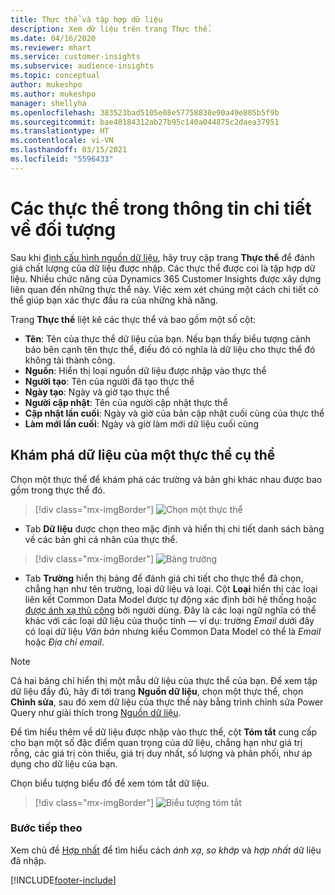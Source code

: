 ```yaml
---
title: Thực thể và tập hợp dữ liệu
description: Xem dữ liệu trên trang Thực thể.
ms.date: 04/16/2020
ms.reviewer: mhart
ms.service: customer-insights
ms.subservice: audience-insights
ms.topic: conceptual
author: mukeshpo
ms.author: mukeshpo
manager: shellyha
ms.openlocfilehash: 383523bad5105e08e57758838e90a49e805b5f9b
ms.sourcegitcommit: bae40184312ab27b95c140a044875c2daea37951
ms.translationtype: HT
ms.contentlocale: vi-VN
ms.lasthandoff: 03/15/2021
ms.locfileid: "5596433"
---
```

# <a name="entities-in-audience-insights"></a>Các thực thể trong thông tin chi tiết về đối tượng

Sau khi [định cấu hình nguồn dữ liệu](data-sources.md), hãy truy cập trang **Thực thể** để đánh giá chất lượng của dữ liệu được nhập. Các thực thể được coi là tập hợp dữ liệu. Nhiều chức năng của Dynamics 365 Customer Insights được xây dựng liên quan đến những thực thể này. Việc xem xét chúng một cách chi tiết có thể giúp bạn xác thực đầu ra của những khả năng.

Trang **Thực thể** liệt kê các thực thể và bao gồm một số cột:

- **Tên**: Tên của thực thể dữ liệu của bạn. Nếu bạn thấy biểu tượng cảnh báo bên cạnh tên thực thể, điều đó có nghĩa là dữ liệu cho thực thể đó không tải thành công.
- **Nguồn**: Hiển thị loại nguồn dữ liệu được nhập vào thực thể
- **Người tạo**: Tên của người đã tạo thực thể
- **Ngày tạo**: Ngày và giờ tạo thực thể
- **Người cập nhật**: Tên của người cập nhật thực thể
- **Cập nhật lần cuối**: Ngày và giờ của bản cập nhật cuối cùng của thực thể
- **Làm mới lần cuối**: Ngày và giờ làm mới dữ liệu cuối cùng

## <a name="exploring-a-specific-entitys-data"></a>Khám phá dữ liệu của một thực thể cụ thể

Chọn một thực thể để khám phá các trường và bản ghi khác nhau được bao gồm trong thực thể đó.

> [!div class="mx-imgBorder"]
> ![Chọn một thực thể](media/data-manager-entities-data.png "Chọn một thực thể")

- Tab **Dữ liệu** được chọn theo mặc định và hiển thị chi tiết danh sách bảng về các bản ghi cá nhân của thực thể.

> [!div class="mx-imgBorder"]
> ![Bảng trường](media/data-manager-entities-fields.PNG "Bảng trường")

- Tab **Trường** hiển thị bảng để đánh giá chi tiết cho thực thể đã chọn, chẳng hạn như tên trường, loại dữ liệu và loại. Cột **Loại** hiển thị các loại liên kết Common Data Model được tự động xác định bởi hệ thống hoặc [được ánh xạ thủ công](map-entities.md) bởi người dùng. Đây là các loại ngữ nghĩa có thể khác với các loại dữ liệu của thuộc tính — ví dụ: trường *Email* dưới đây có loại dữ liệu *Văn bản* nhưng kiểu Common Data Model có thể là *Email* hoặc *Địa chỉ email*.

> [!NOTE]
> Cả hai bảng chỉ hiển thị một mẫu dữ liệu của thực thể của bạn. Để xem tập dữ liệu đầy đủ, hãy đi tới trang **Nguồn dữ liệu**, chọn một thực thể, chọn **Chỉnh sửa**, sau đó xem dữ liệu của thực thể này bằng trình chỉnh sửa Power Query như giải thích trong [Nguồn dữ liệu](data-sources.md).

Để tìm hiểu thêm về dữ liệu được nhập vào thực thể, cột **Tóm tắt** cung cấp cho bạn một số đặc điểm quan trọng của dữ liệu, chẳng hạn như giá trị rỗng, các giá trị còn thiếu, giá trị duy nhất, số lượng và phân phối, như áp dụng cho dữ liệu của bạn.

Chọn biểu tượng biểu đồ để xem tóm tắt dữ liệu.

> [!div class="mx-imgBorder"]
> ![Biểu tượng tóm tắt](media/data-manager-entities-summary.png "Bảng tóm tắt dữ liệu")

### <a name="next-step"></a>Bước tiếp theo

Xem chủ đề [Hợp nhất](data-unification.md) để tìm hiểu cách *ánh xạ*, *so khớp* và *hợp nhất* dữ liệu đã nhập.


[!INCLUDE[footer-include](../includes/footer-banner.md)]